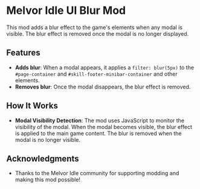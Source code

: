 # Melvor Idle UI Blur Mod

This mod adds a blur effect to the game's elements when any modal is visible. The blur effect is removed once the modal is no longer displayed.

## Features

- **Adds blur**: When a modal appears, it applies a `filter: blur(5px)` to the `#page-container` and `#skill-footer-minibar-container` and other elements.
- **Removes blur**: Once the modal disappears, the blur effect is removed.

## How It Works

- **Modal Visibility Detection**: The mod uses JavaScript to monitor the visibility of the modal. When the modal becomes visible, the blur effect is applied to the main game content. The blur is removed when the modal is no longer visible.

## Acknowledgments

- Thanks to the Melvor Idle community for supporting modding and making this mod possible!